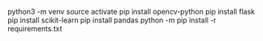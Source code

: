 python3 -m venv 
source activate
 pip install opencv-python
 pip install flask
 pip install scikit-learn
 pip install pandas
 python -m pip install -r requirements.txt
